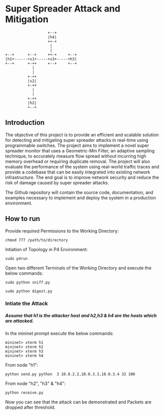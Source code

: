# Super Spreader Attack and Mitigation

```
                   +--+
                   |h4|
                   ++-+
                    |
                    |
+--+      +--+     ++-+     +--+
|h1+------+s1+-----+s3+-----+h3|
+--+      +-++     +--+     +--+
            |
            |
          +-++
          |s2|
          +-++
            |
            |
          +-++
          |h2|
          +--+
```

## Introduction


The objective of this project is to provide an efficient and scalable solution for detecting and mitigating super spreader attacks in real-time using programmable switches. The project aims to implement a novel super spreader monitor that uses a Geometric-Min Filter, an adaptive sampling technique, to accurately measure flow spread without incurring high memory overhead or requiring duplicate removal. The project will also evaluate the performance of the system using real-world traffic traces and provide a codebase that can be easily integrated into existing network infrastructure. The end goal is to improve network security and reduce the risk of damage caused by super spreader attacks. 

The Github repository will contain the source code, documentation, and examples necessary to implement and deploy the system in a production environment.


## How to run

Provide required Permissions to the Working Directory:

```
chmod 777 /path/to/directory
```


Intiation of Topology in P4 Environment:

```
sudo p4run
```

Open two different Terminals of the Working Directory and execute the below commands:

```
sudo python sniff.py
```


```
sudo python digest.py
```
### Intiate the Attack
##### Assume that h1 is the attacker host and h2,h3 & h4 are the hosts which are attacked.
In the mininet prompt execute the below commands:

```
mininet> xterm h1
mininet> xterm h2
mininet> xterm h3
mininet> xterm h4
```

From node "h1":
``` 
python send.py python  3 10.0.2.2,10.0.3.3,10.0.3.4 32 100
```
From node "h2", "h3" & "h4":
``` 
python receive.py
```
Now you can see that the attack can be demonstrated and Packets are dropped after threshold.

